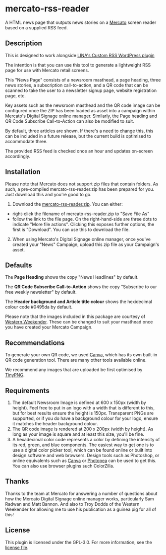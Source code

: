 # mercato-rss-reader
A HTML news page that outputs news stories on a [Mercato](https://mercatogroup.com.au/) screen reader based on a supplied RSS feed.

## Description

This is designed to work alongside [LINA's Custom RSS WordPress plugin](https://github.com/lina-operations/lina-custom-rss/)

The intention is that you can use this tool to generate a lightweight RSS page for use with Mercato retail screens.

This "News Page" consists of a newsroom masthead, a page heading, three news stories, a subscription call-to-action, and a QR code that can be scanned to take the user to a newsletter signup page, website registration page, etc.

Key assets such as the newsroom masthead and the QR code image can be configured once the ZIP has been loaded as asset into a campaign within Mercato's Digital Signage online manager. Similarly, the Page heading and QR Code Subscribe Call-to-Action can also be modified to suit.

By default, three articles are shown. If there's a need to change this, this can be included in a future release, but the current build is optimised to accommodate three.

The provided RSS feed is checked once an hour and updates on-screen accordingly.

## Installation

Please note that Mercato does not support zip files that contain folders. As such, a pre-compiled mercato-rss-reader.zip has been prepared for you. Just download this and you're good to go.

1. Download the [mercato-rss-reader.zip](https://github.com/lina-operations/mercato-rss-reader/blob/main/mercato-rss-reader.zip). 
You can either:
- right-click the filename of mercato-rss-reader.zip to "Save File As"
- follow the link to the file page. On the right-hand-side are three dots to indicate "More file actions". Clicking this exposes further options, the first is "Download". You can use this to download the file.
2. When using Mercato's Digital Signage online manager, once you've created your "News" Campaign, upload this zip file as your Campaign's asset.

## Defaults

The **Page Heading** shows the copy "News Headlines" by default.

The **QR Code Subscribe Call-to-Action** shows the copy "Subscribe to our free weekly newsletter" by default.

The **Header background and Article title colour** shows the hexidecimal colour code #0495da by default. 

Please note that the images included in this package are courtesy of [Western Weekender](https://westernweekender.com.au/). These can be changed to suit your masthead once you have created your Mercato Campaign.

## Recommendations

To generate your own QR code, we used [Canva](https://www.canva.com/), which has its own built-in QR code generation tool. There are many other tools available online.

We recommend any images that are uploaded be first optimised by [TinyPNG](https://tinypng.com/).

## Requirements

1. The default Newsroom Image is defined at 600 x 150px (width by height). Feel free to put in an logo with a width that is different to this, but for best results ensure the height is 150px. Transparent PNGs are supported, or if you do have a background colour for your logo, ensure it matches the header background colour.
2. The QR code image is rendered at 200 x 200px (width by height). As long as your image is square and at least this size, you'll be fine.
3. A hexadecimal color code represents a color by defining the intensity of its red, green, and blue components. The easiest way to get one is to use a digital color picker tool, which can be found online or built into design software and web browsers. Design tools such as Photoshop, or online equivalents such as [Canva](https://www.canva.com/) or [Photopea](https://www.photopea.com/) can be used to get this. You can also use browser plugins such ColorZilla.

## Thanks

Thanks to the team at Mercato for answering a number of questions about how the Mercato Digital Signage online manager works, particularly Sam Radwan and Matt Bannon. And also to Troy Dodds of the Western Weekender for allowing me to use his publication as a guinea pig for all of this!

## License

This plugin is licensed under the GPL-3.0. For more information, see the [license file](https://github.com/lina-operations/lina-custom-rss/blob/main/LICENSE). 